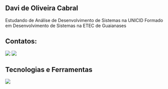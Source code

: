 ## Davi de Oliveira Cabral
Estudando de Análise de Desenvolvimento de Sistemas na UNICID
Formado em Desenvolvimento de Sistemas na ETEC de Guaianases

## Contatos:
<div>
  <a href="www.linkedin.com/in/davi-de-oliveira-cabral-6bb8a7254" target="_blank"><img loading="lazy" src="https://img.shields.io/badge/-LinkedIn-%230077B5?style=for-the-badge&logo=linkedin&logoColor=white" target="_blank"></a>
  <a href = "mailto:davicabral361@gmail.com"><img loading="lazy" src="https://img.shields.io/badge/Gmail-D14836?style=for-the-badge&logo=gmail&logoColor=white" target="_blank"></a>
</div>

## Tecnologias e Ferramentas
<img src="https://cdn.jsdelivr.net/gh/devicons/devicon@latest/icons/css3/css3-original.svg" />
<!--
**davicabral361/davicabral361** is a ✨ _special_ ✨ repository because its `README.md` (this file) appears on your GitHub profile.

Here are some ideas to get you started:

- 🔭 I’m currently working on ...
- 🌱 I’m currently learning ...
- 👯 I’m looking to collaborate on ...
- 🤔 I’m looking for help with ...
- 💬 Ask me about ...
- 📫 How to reach me: ...
- 😄 Pronouns: ...
- ⚡ Fun fact: ...
-->
